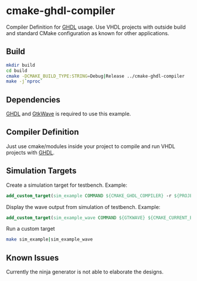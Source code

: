 # cmake-ghdl-compiler
Compiler Definition for [GHDL](https://github.com/ghdl/ghdl) usage. Use VHDL projects with outside build and standard CMake configuration as known for other applications.

## Build
```bash
mkdir build
cd build
cmake -DCMAKE_BUILD_TYPE:STRING=Debug|Release ../cmake-ghdl-compiler
make -j`nproc`
```

## Dependencies
[GHDL](https://github.com/ghdl/ghdl) and [GtkWave](https://github.com/gtkwave/gtkwave) is required to use this example.

## Compiler Definition
Just use cmake/modules inside your project to compile and run VHDL projects with [GHDL](https://github.com/ghdl/ghdl).

## Simulation Targets
Create a simulation target for testbench. Example:
```cmake
add_custom_target(sim_example COMMAND ${CMAKE_GHDL_COMPILER} -r ${PROJECT_NAME} --stop-time=1000ns --disp-time --wave=${PROJECT_NAME}.ghw WORKING_DIRECTORY ${CMAKE_CURRENT_BINARY_DIR})
```

Display the wave output from simulation of testbench. Example:
```cmake
add_custom_target(sim_example_wave COMMAND ${GTKWAVE} ${CMAKE_CURRENT_BINARY_DIR}/${PROJECT_NAME}.ghw DEPENDS sim_example WORKING_DIRECTORY ${CMAKE_CURRENT_BINARY_DIR})
```

Run a custom target
```bash
make sim_example|sim_example_wave
```

## Known Issues
Currently the ninja generator is not able to elaborate the designs.
